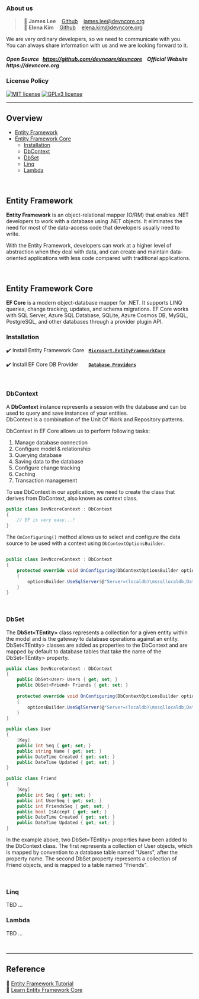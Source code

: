 ### About us

> &nbsp; :adult: __James Lee__ &nbsp;&nbsp; [Github](https://github.com/devncore-james) &nbsp;&nbsp; james.lee@devncore.org  
> &nbsp; :woman: __Elena Kim__ &nbsp;&nbsp; [Github](https://github.com/devncore-elena) &nbsp;&nbsp; elena.kim@devncore.org

We are very ordinary developers, so we need to communicate with you.   
You can always share information with us and we are looking forward to it.  

##### _Open Source &nbsp; https://github.com/devncore/devncore   &nbsp;&nbsp;   Official Website &nbsp; https://devncore.org_ 

### License Policy
[![MIT license](https://img.shields.io/badge/License-MIT-blue.svg)](https://lbesson.mit-license.org/)
[![GPLv3 license](https://img.shields.io/badge/License-GPLv3-blue.svg)](http://perso.crans.org/besson/LICENSE.html)


***

## Overview
- [Entity Framework](#entity-framework)
- [Entity Framework Core](#entity-framework-core)
  - [Installation](#installation)
  - [DbContext](#dbcontext)
  - [DbSet](#dbset)
  - [Linq](#linq)
  - [Lambda](#lambda)
<br>

## Entity Framework
**Entity Framework** is an object-relational mapper (O/RM) that enables .NET developers to work with a database using .NET objects. It eliminates the need for most of the data-access code that developers usually need to write. 

With the Entity Framework, developers can work at a higher level of abstraction when they deal with data, and can create and maintain data-oriented applications with less code compared with traditional applications.

<br>

## Entity Framework Core
**EF Core** is a modern object-database mapper for .NET. It supports LINQ queries, change tracking, updates, and schema migrations. EF Core works with SQL Server, Azure SQL Database, SQLite, Azure Cosmos DB, MySQL, PostgreSQL, and other databases through a provider plugin API.

### Installation
✔️ Install Entity Framework Core &nbsp; [**`Microsort.EntityFrameworkCore`**](https://www.nuget.org/packages/Microsoft.EntityFrameworkCore)

✔️ Install EF Core DB Provider &nbsp;&nbsp;&nbsp;&nbsp;&nbsp; [**`Database Providers`**](https://docs.microsoft.com/en-us/ef/core/providers/?tabs=dotnet-core-cli)

<br>

### DbContext
A **DbContext** instance represents a session with the database and can be used to query and save instances of your entities.  
DbContext is a combination of the Unit Of Work and Repository patterns.

DbContext in EF Core allows us to perform following tasks:

1. Manage database connection  
1. Configure model & relationship  
1. Querying database  
1. Saving data to the database  
1. Configure change tracking  
1. Caching  
1. Transaction management  

To use DbContext in our application, we need to create the class that derives from DbContext, also known as context class.
```csharp
public class DevNcoreContext : DbContext
{
    // EF is very easy...!
}
```

The `OnConfiguring()` method allows us to select and configure the data source to be used with a context using `DbContextOptionsBuilder`.
```csharp

public class DevNcoreContext : DbContext
{
    protected override void OnConfiguring(DbContextOptionsBuilder optionsBuilder)
    {
        optionsBuilder.UseSqlServer(@"Server=(localdb)\mssqllocaldb;Database=Test");
    }
}
```

<br>

### DbSet
The **DbSet\<TEntity\>** class represents a collection for a given entity within the model and is the gateway to database operations against an entity. DbSet\<TEntity\> classes are added as properties to the DbContext and are mapped by default to database tables that take the name of the DbSet\<TEntity\> property.

```csharp
public class DevNcoreContext : DbContext
{
    public DbSet<User> Users { get; set; }
    public DbSet<Friend> Friends { get; set; }
    
    protected override void OnConfiguring(DbContextOptionsBuilder optionsBuilder)
    {
        optionsBuilder.UseSqlServer(@"Server=(localdb)\mssqllocaldb;Database=Test");
    }
}

public class User
{
    [Key]
    public int Seq { get; set; }
    public string Name { get; set; }
    public DateTime Created { get; set; }
    public DateTime Updated { get; set; }
}

public class Friend
{
    [Key]
    public int Seq { get; set; }
    public int UserSeq { get; set; }
    public int FriendsSeq { get; set; }
    public bool IsAccept { get; set; }
    public DateTime Created { get; set; }
    public DateTime Updated { get; set; }
}
```
In the example above, two DbSet\<TEntity\> properties have been added to the DbContext class. The first represents a collection of User objects, which is mapped by convention to a database table named "Users", after the property name. The second DbSet property represents a collection of Friend objects, and is mapped to a table named "Friends".
    
<br>

### Linq

TBD ...

### Lambda

TBD ...

<br>

***

## Reference
:bookmark_tabs: [Entity Framework Tutorial](https://www.entityframeworktutorial.net/what-is-entityframework.aspx)   
:bookmark_tabs: [Learn Entity Framework Core](https://www.learnentityframeworkcore.com/) 
